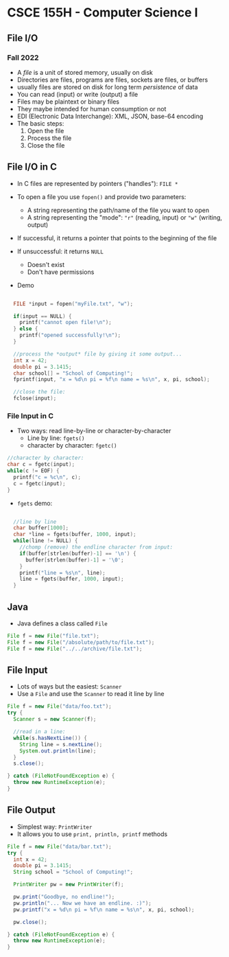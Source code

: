 
# CSCE 155H - Computer Science I
## File I/O
### Fall 2022

* A *file* is a unit of stored memory, usually on disk
* Directories are files, programs are files, sockets are files, or buffers
* usually files are stored on disk for long term *persistence* of data
* You can read (input) or write (output) a file
* Files may be plaintext or binary files
* They maybe intended for human consumption or not
* EDI (Electronic Data Interchange): XML, JSON, base-64 encoding
* The basic steps:
  1. Open the file
  2. Process the file
  3. Close the file

## File I/O in C

* In C files are represented by pointers ("handles"): `FILE *`
* To open a file you use `fopen()` and provide two parameters:
  * A string representing the path/name of the file you want to open
  * A string representing the "mode": `"r"` (reading, input) or `"w"` (writing, output)
* If successful, it returns a pointer that points to the beginning of the file
* If unsuccessful: it returns `NULL`
  * Doesn't exist
  * Don't have permissions

* Demo

```c

  FILE *input = fopen("myFile.txt", "w");

  if(input == NULL) {
    printf("cannot open file!\n");
  } else {
    printf("opened successfully!\n");
  }

  //process the *output* file by giving it some output...
  int x = 42;
  double pi = 3.1415;
  char school[] = "School of Computing!";
  fprintf(input, "x = %d\n pi = %f\n name = %s\n", x, pi, school);

  //close the file:
  fclose(input);

```

### File Input in C

* Two ways: read line-by-line or character-by-character
  * Line by line: `fgets()`
  * character by character: `fgetc()`

```c
//character by character:
char c = fgetc(input);
while(c != EOF) {
  printf("c = %c\n", c);
  c = fgetc(input);
}
```

* `fgets` demo:

```c

  //line by line
  char buffer[1000];
  char *line = fgets(buffer, 1000, input);
  while(line != NULL) {
    //chomp (remove) the endline character from input:
    if(buffer[strlen(buffer)-1] == '\n') {
      buffer[strlen(buffer)-1] = '\0';
    }
    printf("line = %s\n", line);
    line = fgets(buffer, 1000, input);
  }
```

## Java

* Java defines a class called `File`

```java
File f = new File("file.txt");
File f = new File("/absolute/path/to/file.txt");
File f = new File("../../archive/file.txt");
```

## File Input

* Lots of ways but the easiest: `Scanner`
* Use a `File` and use the `Scanner` to read it line by line

```java
File f = new File("data/foo.txt");
try {
  Scanner s = new Scanner(f);

  //read in a line:
  while(s.hasNextLine()) {
    String line = s.nextLine();
    System.out.println(line);
  }		
  s.close();

} catch (FileNotFoundException e) {
  throw new RuntimeException(e);
}
```

## File Output

* Simplest way: `PrintWriter`
* It allows you to use `print, println, printf` methods

```java
File f = new File("data/bar.txt");
try {
  int x = 42;
  double pi = 3.1415;
  String school = "School of Computing!";

  PrintWriter pw = new PrintWriter(f);

  pw.print("Goodbye, no endline!");
  pw.println("... Now we have an endline. :)");
  pw.printf("x = %d\n pi = %f\n name = %s\n", x, pi, school);

  pw.close();

} catch (FileNotFoundException e) {
  throw new RuntimeException(e);
}
```

```text





````

